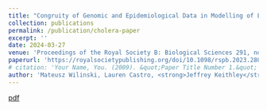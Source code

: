 ```yaml
---
title: "Congruity of Genomic and Epidemiological Data in Modelling of Local Cholera Outbreaks"
collection: publications
permalink: /publication/cholera-paper
excerpt: ''
date: 2024-03-27
venue: 'Proceedings of the Royal Society B: Biological Sciences 291, no. 2019'
paperurl: 'https://royalsocietypublishing.org/doi/10.1098/rspb.2023.2805'
# citation: 'Your Name, You. (2009). &quot;Paper Title Number 1.&quot; <i>Journal 1</i>. 1(1).'
author: 'Mateusz Wilinski, Lauren Castro, <strong>Jeffrey Keithley</strong>, Carrie Manore, Josefina Campos, Ethan Romero-Severson, Daryl Domman, and Andrey Y. Lokhov'
---
```

<!-- This paper is about the number 1. The number 2 is left for future work. -->

[pdf](https://jeffkeithley.github.io/files/cholera-paper.pdf)

<!-- Recommended citation: Your Name, You. (2009). "Paper Title Number 1." <i>Journal 1</i>. 1(1). -->